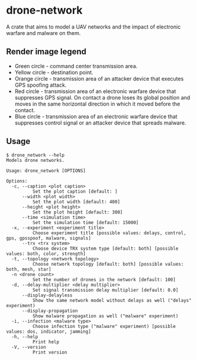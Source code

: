 # drone-network

A crate that aims to model a UAV networks and the impact of electronic warfare and malware on them.

## Render image legend

* Green circle - command center transmission area.
* Yellow circle - destination point.
* Orange circle - transmission area of an attacker device that executes GPS spoofing attack.
* Red circle - transmission area of an electronic warfare device that suppresses GPS signal.
  On contact a drone loses its global position and moves in the same horizontal direction in which it moved before the contact.
* Blue circle - transmission area of an electronic warfare device that suppresses control signal or an attacker device that spreads malware.

## Usage

```shell
$ drone_network --help
Models drone networks.

Usage: drone_network [OPTIONS]

Options:
  -c, --caption <plot caption>
          Set the plot caption [default: ]
      --width <plot width>
          Set the plot width [default: 400]
      --height <plot height>
          Set the plot height [default: 300]
      --time <simulation time>
          Set the simulation time [default: 15000]
  -x, --experiment <experiment title>
          Choose experiment title [possible values: delays, control, gps, gpsspoof, malware, signals]
      --trx <trx system>
          Choose device TRX system type [default: both] [possible values: both, color, strength]
  -t, --topology <network topology>
          Choose network topology [default: both] [possible values: both, mesh, star]
  -n <drone count>
          Set the number of drones in the network [default: 100]
  -d, --delay-multiplier <delay multiplier>
          Set signal transmission delay multiplier [default: 0.0]
      --display-delayless
          Show the same network model without delays as well ("delays" experiment)
      --display-propagation
          Show malware propagation as well ("malware" experiment)
  -i, --infection <malware type>
          Choose infection type ("malware" experiment) [possible values: dos, indicator, jamming]
  -h, --help
          Print help
  -V, --version
          Print version
```
